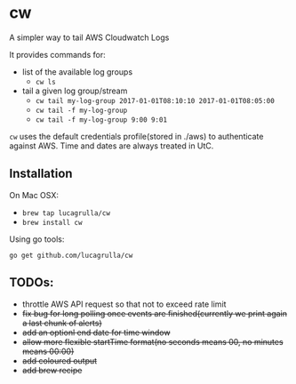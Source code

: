 # cw

A simpler way to tail AWS Cloudwatch Logs

It provides commands for:

* list of the available log groups
  * `cw ls`
* tail a given log group/stream
  * `cw tail my-log-group 2017-01-01T08:10:10 2017-01-01T08:05:00`
  * `cw tail -f my-log-group` 
  * `cw tail -f my-log-group 9:00 9:01`

`cw` uses the default credentials profile(stored in ./aws) to authenticate against AWS. Time and dates are always treated in UtC.
 
## Installation

On Mac OSX:

* `brew tap lucagrulla/cw`
* `brew install cw`

Using go tools:

`go get github.com/lucagrulla/cw`

## TODOs:

* throttle AWS API request so that not to exceed rate limit
* ~~fix bug for long polling once events are finished(currently we print again a last chunk of alerts)~~
* ~~add an optionl end date for time window~~
* ~~allow more flexible startTime format(no seconds means 00, no minutes means 00:00)~~
* ~~add coloured output~~
* ~~add brew recipe~~
